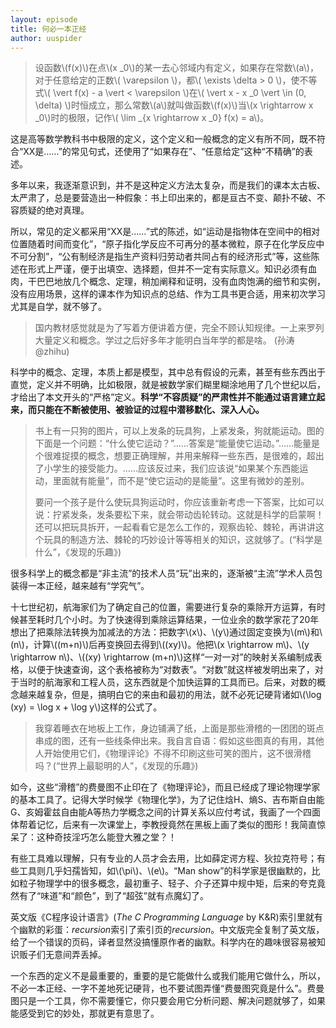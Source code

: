 ```yaml
---
layout: episode
title: 何必一本正经
author: uuspider
---
```

<script type="text/javascript" src="/MathJax-2.7.0/MathJax.js?config=TeX-AMS_HTML"></script>

>设函数\\(f(x)\\)在点\\(x _0\\)的某一去心邻域内有定义，如果存在常数\\(a\\)，对于任意给定的正数\\( \varepsilon \\)，都\\( \exists \delta > 0 \\)，使不等式\\( \vert f(x) - a \vert < \varepsilon \\)在\\( \vert x - x _0 \vert \in (0, \delta) \\)时恒成立，那么常数\\(a\\)就叫做函数\\(f(x)\\)当\\(x \rightarrow x _0\\)时的极限，记作\\( \lim _{x \rightarrow x _0} f(x) = a\\)。

这是高等数学教科书中极限的定义，这个定义和一般概念的定义有所不同，既不符合“XX是……”的常见句式，还使用了“如果存在”、“任意给定”这种“不精确”的表述。

多年以来，我逐渐意识到，并不是这种定义方法太复杂，而是我们的课本太古板、太严肃了，总是要营造出一种假象：书上印出来的，都是亘古不变、颠扑不破、不容质疑的绝对真理。

所以，常见的定义都采用“XX是……”式的陈述，如“运动是指物体在空间中的相对位置随着时间而变化”，“原子指化学反应不可再分的基本微粒，原子在化学反应中不可分割”，“公有制经济是指生产资料归劳动者共同占有的经济形式”等，这些陈述在形式上严谨，便于出填空、选择题，但并不一定有实际意义。知识必须有血肉，干巴巴地放几个概念、定理，稍加阐释和证明，没有血肉饱满的细节和实例，没有应用场景，这样的课本作为知识点的总结、作为工具书更合适，用来初次学习尤其是自学，就不够了。

> 国内教材感觉就是为了写着方便讲着方便，完全不顾认知规律。一上来罗列大量定义和概念。学过之后好多年才能明白当年学的都是啥。 (孙涛@zhihu)

科学中的概念、定理，本质上都是模型，其中总有假设的元素，甚至有些东西出于直觉，定义并不明确，比如极限，就是被数学家们糊里糊涂地用了几个世纪以后，才给出了本文开头的“严格”定义。**科学“不容质疑”的严肃性并不能通过语言建立起来，而只能在不断被使用、被验证的过程中潜移默化、深入人心。**

>书上有一只狗的图片，可以上发条的玩具狗，上紧发条，狗就能运动。图的下面是一个问题：“什么使它运动？”……答案是“能量使它运动。”……能量是个很难捉摸的概念，想要正确理解，并用来解释一些东西，是很难的，超出了小学生的接受能力。……应该反过来，我们应该说“如果某个东西能运动，里面就有能量”，而不是“使它运动的是能量”。这里有微妙的差别。
>
>要问一个孩子是什么使玩具狗运动时，你应该重新考虑一下答案，比如可以说：拧紧发条，发条要松下来，就会带动齿轮转动。这就是科学的启蒙啊！还可以把玩具拆开，一起看看它是怎么工作的，观察齿轮、棘轮，再讲讲这个玩具的制造方法、棘轮的巧妙设计等等相关的知识，这就够了。(“科学是什么”，《发现的乐趣》)

很多科学上的概念都是“非主流”的技术人员“玩”出来的，逐渐被“主流”学术人员包装得一本正经，越来越有“学究气”。

十七世纪初，航海家们为了确定自己的位置，需要进行复杂的乘除开方运算，有时候甚至耗时几个小时。为了快速得到乘除运算结果，一位业余的数学家花了20年想出了把乘除法转换为加减法的方法：把数字\\(x\\)、\\(y\\)通过固定变换为\\(m\\)和\\(n\\)，计算\\((m+n)\\)后再变换回去得到\\((xy)\\)。他把\\(x \rightarrow m\\)、\\(y \rightarrow n\\)、\\((xy) \rightarrow (m+n)\\)这样“一对一对”的映射关系编制成表格，以便于快速查询，这个表格被称为“对数表”。“对数”就这样被发明出来了，对于当时的航海家和工程人员，这东西就是个加快运算的工具而已。后来，对数的概念越来越复杂，但是，搞明白它的来由和最初的用法，就不必死记硬背诸如\\(\log (xy) = \log x + \log y\\)这样的公式了。

>我穿着睡衣在地板上工作，身边铺满了纸，上面是那些滑稽的一团团的斑点串成的图，还有一些线条伸出来。我自言自语：假如这些图真的有用，其他人开始使用它们，《物理评论》不得不印刷这些可笑的图片，这不很滑稽吗？(“世界上最聪明的人”，《发现的乐趣》)

如今，这些“滑稽”的费曼图不止印在了《物理评论》，而且已经成了理论物理学家的基本工具了。记得大学时候学《物理化学》，为了记住焓H、熵S、吉布斯自由能G、亥姆霍兹自由能A等热力学概念之间的计算关系以应付考试，我画了一个四面体帮着记忆，后来有一次课堂上，李教授竟然在黑板上画了类似的图形！我简直惊呆了：这种奇技淫巧怎么能登大雅之堂？！

有些工具难以理解，只有专业的人员才会去用，比如薛定谔方程、狄拉克符号；有些工具则几乎妇孺皆知，如\\(\pi\\)、\\(e\\)。“Man show”的科学家是很幽默的，比如粒子物理学中的很多概念，最初重子、轻子、介子还算中规中矩，后来的夸克竟然有了“味道”和“颜色”，到了“超弦”就有点魔幻了。

英文版《C程序设计语言》(*The C Programming Language* by K&R)索引里就有个幽默的彩蛋：*recursion*索引了索引页的*recursion*。中文版完全复制了英文版，给了一个错误的页码，译者显然没搞懂原作者的幽默。科学内在的趣味很容易被知识贩子们无意间弄丢掉。

一个东西的定义不是最重要的，重要的是它能做什么或我们能用它做什么，所以，不必一本正经、一字不差地死记硬背，也不要试图弄懂“费曼图究竟是什么”。费曼图只是一个工具，你不需要懂它，你只要会用它分析问题、解决问题就够了，如果能感受到它的妙处，那就更有意思了。
